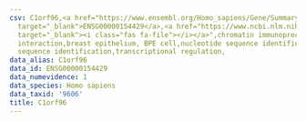 ```yaml
---
csv: C1orf96,<a href="https://www.ensembl.org/Homo_sapiens/Gene/Summary?db=core;g=ENSG00000154429"
  target="_blank">ENSG00000154429</a>,<a href="https://www.ncbi.nlm.nih.gov/pubmed/22863008"
  target="_blank"><i class="fas fa-file"></i></a>",chromatin immunoprecipitation assay,direct
  interaction,breast epithelium, BPE cell,nucleotide sequence identification,nucleotide
  sequence identification,transcriptional regulation,
data_alias: C1orf96
data_id: ENSG00000154429
data_numevidence: 1
data_species: Homo sapiens
data_taxid: '9606'
title: C1orf96
---
```

